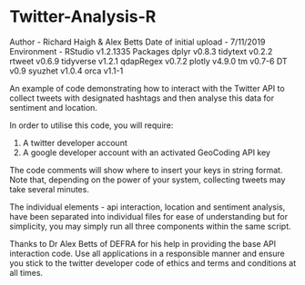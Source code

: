 # Twitter-Analysis-R

Author - Richard Haigh & Alex Betts
Date of initial upload - 7/11/2019
Environment - RStudio v1.2.1335
Packages
dplyr v0.8.3
tidytext v0.2.2
rtweet v0.6.9
tidyverse v1.2.1
qdapRegex v0.7.2
plotly v4.9.0
tm v0.7-6
DT v0.9
syuzhet v1.0.4
orca v1.1-1

An example of code demonstrating how to interact with the Twitter API to collect tweets with designated hashtags and then analyse this data for sentiment and location.

In order to utilise this code, you will require:

1. A twitter developer account
2. A google developer account with an activated GeoCoding API key

The code comments will show where to insert your keys in string format. Note that, depending on the power of your system, collecting tweets may take several minutes. 

The individual elements - api interaction, location and sentiment analysis, have been separated into individual files for ease of understanding but for simplicity, you may simply run all three components within the same script. 

Thanks to Dr Alex Betts of DEFRA for his help in providing the base API interaction code. Use all applications in a responsible manner and ensure you stick to the twitter developer code of ethics and terms and conditions at all times. 
